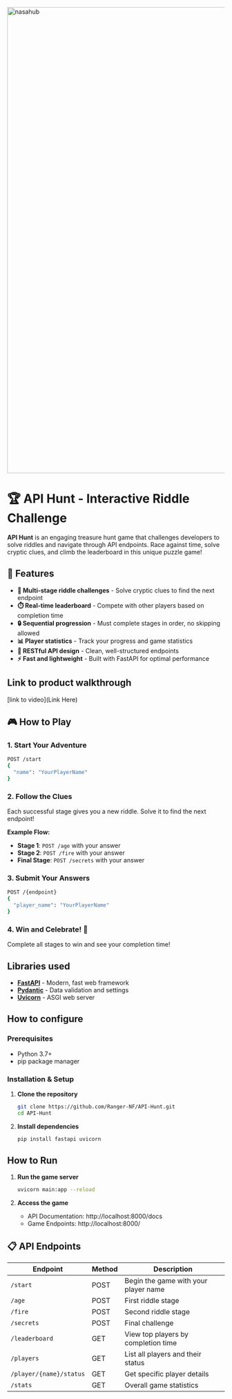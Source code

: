 


<img width="1920" height="1080" alt="nasahub" src="https://github.com/user-attachments/assets/e8544200-f902-41ee-a2f2-7375cad5043d" />

# 🏆 API Hunt - Interactive Riddle Challenge
**API Hunt** is an engaging treasure hunt game that challenges developers to solve riddles and navigate through API endpoints. Race against time, solve cryptic clues, and climb the leaderboard in this unique puzzle game!

## 🎯 Features

- **🧩 Multi-stage riddle challenges** - Solve cryptic clues to find the next endpoint
- **⏱️ Real-time leaderboard** - Compete with other players based on completion time
- **🔒 Sequential progression** - Must complete stages in order, no skipping allowed
- **📊 Player statistics** - Track your progress and game statistics
- **🚀 RESTful API design** - Clean, well-structured endpoints
- **⚡ Fast and lightweight** - Built with FastAPI for optimal performance


## Link to product walkthrough
[link to video](Link Here)

## 🎮 How to Play

### 1. Start Your Adventure
```bash
POST /start
{
  "name": "YourPlayerName"
}
```

### 2. Follow the Clues
Each successful stage gives you a new riddle. Solve it to find the next endpoint!

**Example Flow:**
- **Stage 1**: `POST /age` with your answer
- **Stage 2**: `POST /fire` with your answer
- **Final Stage**: `POST /secrets` with your answer

### 3. Submit Your Answers
```bash
POST /{endpoint}
{
  "player_name": "YourPlayerName"
}
```

### 4. Win and Celebrate! 🎉
Complete all stages to win and see your completion time!

## Libraries used
- **[FastAPI](https://fastapi.tiangolo.com/)** - Modern, fast web framework
- **[Pydantic](https://pydantic-docs.helpmanual.io/)** - Data validation and settings
- **[Uvicorn](https://www.uvicorn.org/)** - ASGI web server

## How to configure

### Prerequisites
- Python 3.7+
- pip package manager

### Installation & Setup
1. **Clone the repository**
   ```bash
   git clone https://github.com/Ranger-NF/API-Hunt.git
   cd API-Hunt
   ```

2. **Install dependencies**
   ```bash
   pip install fastapi uvicorn
   ```

## How to Run
1. **Run the game server**
   ```bash
   uvicorn main:app --reload
   ```

2. **Access the game**
   - API Documentation: http://localhost:8000/docs
   - Game Endpoints: http://localhost:8000/


## 📋 API Endpoints

| Endpoint | Method | Description |
|----------|--------|-------------|
| `/start` | POST | Begin the game with your player name |
| `/age` | POST | First riddle stage |
| `/fire` | POST | Second riddle stage |
| `/secrets` | POST | Final challenge |
| `/leaderboard` | GET | View top players by completion time |
| `/players` | GET | List all players and their status |
| `/player/{name}/status` | GET | Get specific player details |
| `/stats` | GET | Overall game statistics |
